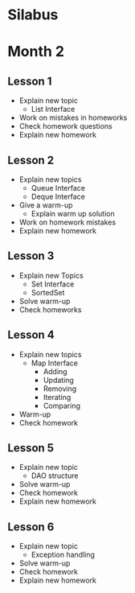 # Silabus

# Month 2

## Lesson 1
- Explain new topic
    - List Interface
- Work on mistakes in homeworks
- Check homework questions
- Explain new homework

## Lesson 2
- Explain new topics
  - Queue Interface
  - Deque Interface
- Give a warm-up
  - Explain warm up solution
- Work on homework mistakes
- Explain new homework

## Lesson 3
- Explain new Topics
  - Set Interface
  - SortedSet
- Solve warm-up
- Check homeworks


## Lesson 4
- Explain new topics
  - Map Interface
    - Adding
    - Updating
    - Removing
    - Iterating
    - Comparing
- Warm-up
- Check homework

## Lesson 5
- Explain new topic
  - DAO structure
- Solve warm-up
- Check homework
- Explain new homework

## Lesson 6
- Explain new topic
  - Exception handling
- Solve warm-up
- Check homework
- Explain new homework